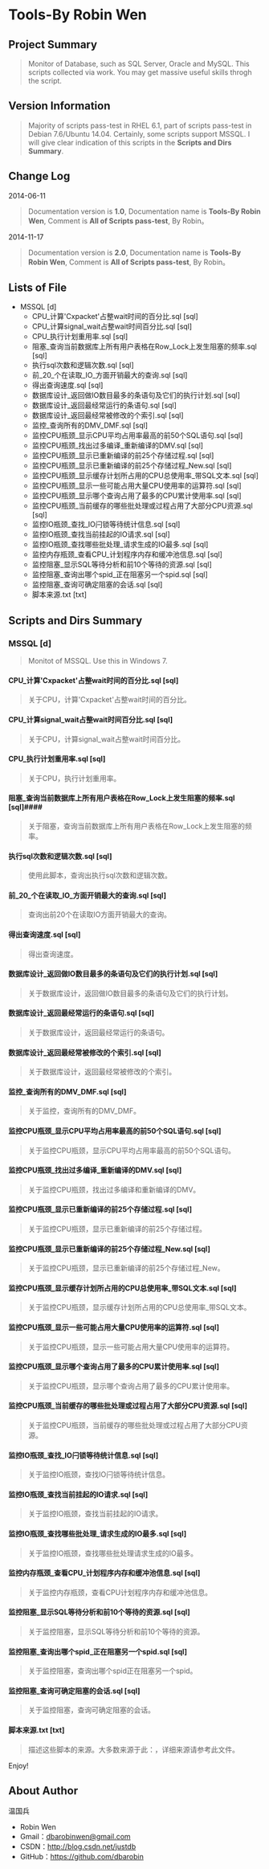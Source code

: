 # Tools-By Robin Wen #

## Project Summary ##

> Monitor of Database, such as SQL  Server, Oracle and MySQL. This scripts collected via work. You may get massive useful skills throgh the script.

## Version Information ##
> Majority of scripts pass-test in RHEL 6.1, part of scripts pass-test in Debian 7.6/Ubuntu 14.04. Certainly, some scripts support MSSQL. I will give clear indication of this scripts in the **Scripts and Dirs Summary**.

## Change Log ##

2014-06-11
> Documentation version is **1.0**, Documentation name is **Tools-By Robin Wen**, Comment is **All of Scripts pass-test**, By Robin。

2014-11-17
> Documentation version is **2.0**, Documentation name is **Tools-By Robin Wen**, Comment is **All of Scripts pass-test**, By Robin。

## Lists of File ##

* MSSQL [d]
	* CPU_计算'Cxpacket'占整wait时间的百分比.sql [sql]
	* CPU_计算signal_wait占整wait时间百分比.sql [sql]
	* CPU_执行计划重用率.sql [sql]
	* 阻塞_查询当前数据库上所有用户表格在Row_Lock上发生阻塞的频率.sql [sql]
	* 执行sql次数和逻辑次数.sql [sql]
	* 前_20_个在读取_IO_方面开销最大的查询.sql [sql]
	* 得出查询速度.sql [sql]
	* 数据库设计_返回做IO数目最多的条语句及它们的执行计划.sql [sql]
	* 数据库设计_返回最经常运行的条语句.sql [sql]
	* 数据库设计_返回最经常被修改的个索引.sql [sql]
	* 监控_查询所有的DMV_DMF.sql [sql]
	* 监控CPU瓶颈_显示CPU平均占用率最高的前50个SQL语句.sql [sql]
	* 监控CPU瓶颈_找出过多编译_重新编译的DMV.sql [sql]
	* 监控CPU瓶颈_显示已重新编译的前25个存储过程.sql [sql]
	* 监控CPU瓶颈_显示已重新编译的前25个存储过程_New.sql [sql]
	* 监控CPU瓶颈_显示缓存计划所占用的CPU总使用率_带SQL文本.sql [sql]
	* 监控CPU瓶颈_显示一些可能占用大量CPU使用率的运算符.sql [sql]
	* 监控CPU瓶颈_显示哪个查询占用了最多的CPU累计使用率.sql [sql]
	* 监控CPU瓶颈_当前缓存的哪些批处理或过程占用了大部分CPU资源.sql [sql]
	* 监控IO瓶颈_查找_IO闩锁等待统计信息.sql [sql]
	* 监控IO瓶颈_查找当前挂起的IO请求.sql [sql]
	* 监控IO瓶颈_查找哪些批处理_请求生成的IO最多.sql [sql]
	* 监控内存瓶颈_查看CPU_计划程序内存和缓冲池信息.sql [sql]
	* 监控阻塞_显示SQL等待分析和前10个等待的资源.sql [sql]
	* 监控阻塞_查询出哪个spid_正在阻塞另一个spid.sql [sql]
	* 监控阻塞_查询可确定阻塞的会话.sql [sql]
	* 脚本来源.txt [txt]

## Scripts and Dirs Summary ##

### MSSQL [d] ###
> Monitot of MSSQL. Use this in Windows 7.

#### CPU_计算'Cxpacket'占整wait时间的百分比.sql [sql] ####
> 关于CPU，计算'Cxpacket'占整wait时间的百分比。

#### CPU_计算signal_wait占整wait时间百分比.sql [sql] ####
> 关于CPU，计算signal_wait占整wait时间百分比。

#### CPU_执行计划重用率.sql [sql] ####
> 关于CPU，执行计划重用率。

#### 阻塞_查询当前数据库上所有用户表格在Row_Lock上发生阻塞的频率.sql [sql]####
> 关于阻塞，查询当前数据库上所有用户表格在Row_Lock上发生阻塞的频率。

#### 执行sql次数和逻辑次数.sql [sql] ####
> 使用此脚本，查询出执行sql次数和逻辑次数。

#### 前_20_个在读取_IO_方面开销最大的查询.sql [sql] ####
> 查询出前20个在读取IO方面开销最大的查询。

#### 得出查询速度.sql [sql] ####
> 得出查询速度。

#### 数据库设计_返回做IO数目最多的条语句及它们的执行计划.sql [sql] ####
> 关于数据库设计，返回做IO数目最多的条语句及它们的执行计划。

#### 数据库设计_返回最经常运行的条语句.sql [sql] ####
> 关于数据库设计，返回最经常运行的条语句。

#### 数据库设计_返回最经常被修改的个索引.sql [sql] ####
> 关于数据库设计，返回最经常被修改的个索引。

#### 监控_查询所有的DMV_DMF.sql [sql] ####
> 关于监控，查询所有的DMV_DMF。

#### 监控CPU瓶颈_显示CPU平均占用率最高的前50个SQL语句.sql [sql] ####
> 关于监控CPU瓶颈，显示CPU平均占用率最高的前50个SQL语句。

#### 监控CPU瓶颈_找出过多编译_重新编译的DMV.sql [sql] ####
> 关于监控CPU瓶颈，找出过多编译和重新编译的DMV。

#### 监控CPU瓶颈_显示已重新编译的前25个存储过程.sql [sql] ####
> 关于监控CPU瓶颈，显示已重新编译的前25个存储过程。

#### 监控CPU瓶颈_显示已重新编译的前25个存储过程_New.sql [sql] ####
> 关于监控CPU瓶颈，显示已重新编译的前25个存储过程_New。

#### 监控CPU瓶颈_显示缓存计划所占用的CPU总使用率_带SQL文本.sql [sql] ####
> 关于监控CPU瓶颈，显示缓存计划所占用的CPU总使用率_带SQL文本。

#### 监控CPU瓶颈_显示一些可能占用大量CPU使用率的运算符.sql [sql] ####
> 关于监控CPU瓶颈，显示一些可能占用大量CPU使用率的运算符。

#### 监控CPU瓶颈_显示哪个查询占用了最多的CPU累计使用率.sql [sql] ####
> 关于监控CPU瓶颈，显示哪个查询占用了最多的CPU累计使用率。

#### 监控CPU瓶颈_当前缓存的哪些批处理或过程占用了大部分CPU资源.sql [sql] ####
> 关于监控CPU瓶颈，当前缓存的哪些批处理或过程占用了大部分CPU资源。

#### 监控IO瓶颈_查找_IO闩锁等待统计信息.sql [sql] ####
> 关于监控IO瓶颈，查找IO闩锁等待统计信息。

#### 监控IO瓶颈_查找当前挂起的IO请求.sql [sql] ####
> 关于监控IO瓶颈，查找当前挂起的IO请求。

#### 监控IO瓶颈_查找哪些批处理_请求生成的IO最多.sql [sql] ####
> 关于监控IO瓶颈，查找哪些批处理请求生成的IO最多。

#### 监控内存瓶颈_查看CPU_计划程序内存和缓冲池信息.sql [sql] ####
> 关于监控内存瓶颈，查看CPU计划程序内存和缓冲池信息。

#### 监控阻塞_显示SQL等待分析和前10个等待的资源.sql [sql] ####
> 关于监控阻塞，显示SQL等待分析和前10个等待的资源。

#### 监控阻塞_查询出哪个spid_正在阻塞另一个spid.sql [sql] ####
> 关于监控阻塞，查询出哪个spid正在阻塞另一个spid。

#### 监控阻塞_查询可确定阻塞的会话.sql [sql] ####
> 关于监控阻塞，查询可确定阻塞的会话。

#### 脚本来源.txt [txt] ####
> 描述这些脚本的来源。大多数来源于此：[](http://www.cnblogs.com/cnsym/p/3227766.html)，详细来源请参考此文件。

Enjoy!

## About Author ##

温国兵

* Robin Wen
* Gmail：dbarobinwen@gmail.com
* CSDN：http://blog.csdn.net/justdb
* GitHub：https://github.com/dbarobin
